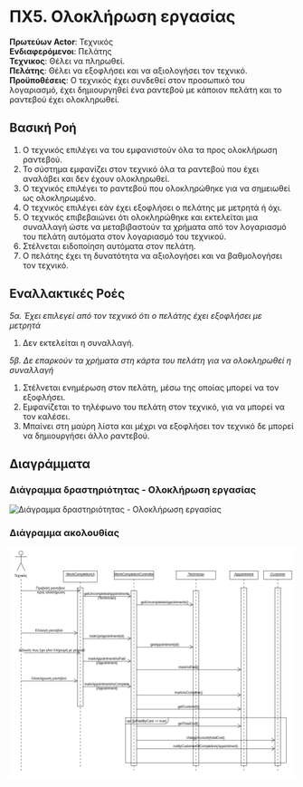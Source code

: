 # ΠΧ5. Ολοκλήρωση εργασίας

**Πρωτεύων Actor**:  Τεχνικός <br>
**Ενδιαφερόμενοι**: Πελάτης <br>
**Τεχνικος**: Θέλει να πληρωθεί.  <br>
**Πελάτης**: Θέλει να εξοφλήσει και να αξιολογήσει τον τεχνικό. <br>
**Προϋποθέσεις**: Ο τεχνικός έχει συνδεθεί στον προσωπικό του λογαριασμό, έχει δημιουργηθεί ένα ραντεβού με κάποιον πελάτη και το ραντεβού έχει ολοκληρωθεί.

## Βασική Ροή
1. Ο τεχνικός επιλέγει να του εμφανιστούν όλα τα προς ολοκλήρωση ραντεβού.
2. Το σύστημα εμφανίζει στον τεχνικό όλα τα ραντεβού που έχει αναλάβει και δεν έχουν ολοκληρωθεί.
3. Ο τεχνικός επιλέγει το ραντεβού που ολοκληρώθηκε για να σημειωθεί ως ολοκληρωμένο.
4. Ο τεχνικός επιλέγει εάν έχει εξοφλήσει ο πελάτης με μετρητά ή όχι.
5. Ο τεχνικός επιβεβαιώνει ότι ολοκληρώθηκε και εκτελείται μια συναλλαγή ώστε να μεταβιβαστούν τα χρήματα από τον λογαριασμό του πελάτη αυτόματα στον λογαριασμό του τεχνικού.
6. Στέλνεται ειδοποίηση αυτόματα στον πελάτη.
7. Ο πελάτης έχει τη δυνατότητα να αξιολογήσει και να βαθμολογήσει τον τεχνικό.

## Εναλλακτικές Ροές

*5α. Έχει επιλεγεί από τον τεχνικό ότι ο πελάτης έχει εξοφλήσει με μετρητά*
1. Δεν εκτελείται η συναλλαγή.

*5β. Δε επαρκούν τα χρήματα στη κάρτα του πελάτη για να ολοκληρωθεί η συναλλαγή*
1. Στέλνεται ενημέρωση στον πελάτη, μέσω της οποίας μπορεί να τον εξοφλήσει.
2. Εμφανίζεται το τηλέφωνο του πελάτη στον τεχνικό, για να μπορεί να τον καλέσει.
3. Μπαίνει στη μαύρη λίστα και μέχρι να εξοφλήσει τον τεχνικό δε μπορεί να δημιουργήσει άλλο ραντεβού.

## Διαγράμματα

### Διάγραμμα δραστηριότητας - Ολοκλήρωση εργασίας
![Διάγραμμα δραστηριότητας - Ολοκλήρωση εργασίας](diagrams)

### Διάγραμμα ακολουθίας 

![Sequence diagram](diagrams/sq5-work-completion.png)

